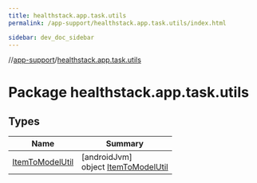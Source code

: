 ```yaml
---
title: healthstack.app.task.utils
permalink: /app-support/healthstack.app.task.utils/index.html

sidebar: dev_doc_sidebar
---
```

//[app-support](../../index.html)/[healthstack.app.task.utils](index.html)



# Package healthstack.app.task.utils



## Types


| Name | Summary |
|---|---|
| [ItemToModelUtil](-item-to-model-util/index.html) | [androidJvm]<br>object [ItemToModelUtil](-item-to-model-util/index.html) |

